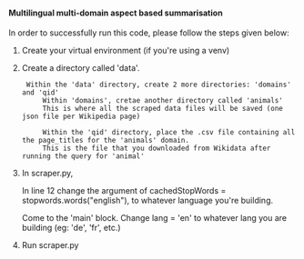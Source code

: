 #### Multilingual multi-domain aspect based summarisation

In order to successfully run this code, please follow the steps given below:

1. Create your virtual environment (if you're using a venv)
2. Create a directory called 'data'. 

        Within the 'data' directory, create 2 more directories: 'domains' and 'qid'
            Within 'domains', cretae another directory called 'animals'
            This is where all the scraped data files will be saved (one json file per Wikipedia page)

            Within the 'qid' directory, place the .csv file containing all the page_titles for the 'animals' domain.
            This is the file that you downloaded from Wikidata after running the query for 'animal'
            
3. In scraper.py, 

    In line 12 change the argument of cachedStopWords = stopwords.words("english"), to whatever language you're building.
    
    Come to the 'main' block. Change lang = 'en' to whatever lang you are building (eg: 'de', 'fr', etc.)

4. Run scraper.py